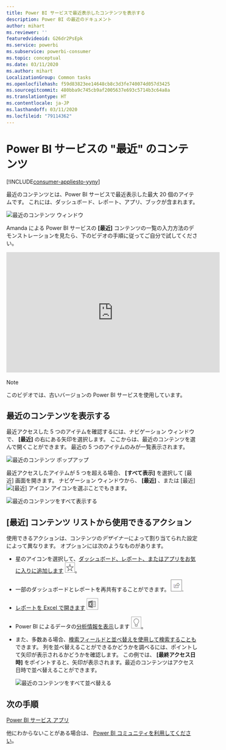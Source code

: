 ```yaml
---
title: Power BI サービスで最近表示したコンテンツを表示する
description: Power BI の最近のドキュメント
author: mihart
ms.reviewer: ''
featuredvideoid: G26dr2PsEpk
ms.service: powerbi
ms.subservice: powerbi-consumer
ms.topic: conceptual
ms.date: 03/11/2020
ms.author: mihart
LocalizationGroup: Common tasks
ms.openlocfilehash: f59d83823ee14648cb8c3d3fe740074d057d3425
ms.sourcegitcommit: 480bba9c745cb9af2005637e693c5714b3c64a8a
ms.translationtype: HT
ms.contentlocale: ja-JP
ms.lasthandoff: 03/11/2020
ms.locfileid: "79114362"
---
```

# <a name="recent-content-in-the-power-bi-service"></a>Power BI サービスの "**最近**" のコンテンツ

[!INCLUDE[consumer-appliesto-yyny](../includes/consumer-appliesto-yyny.md)]

最近のコンテンツとは、Power BI サービスで最近表示した最大 20 個のアイテムです。  これには、ダッシュボード、レポート、アプリ、ブックが含まれます。

![最近のコンテンツ ウィンドウ](./media/end-user-recent/power-bi-recent.png)

Amanda による Power BI サービスの **[最近]** コンテンツの一覧の入力方法のデモンストレーションを見たら、下のビデオの手順に従ってご自分で試してください。

<iframe width="560" height="315" src="https://www.youtube.com/embed/G26dr2PsEpk" frameborder="0" allowfullscreen></iframe>

> [!NOTE]
> このビデオでは、古いバージョンの Power BI サービスを使用しています。

## <a name="display-recent-content"></a>最近のコンテンツを表示する
最近アクセスした 5 つのアイテムを確認するには、ナビゲーション ウィンドウで、 **[最近]** の右にある矢印を選択します。  ここからは、最近のコンテンツを選んで開くことができます。 最近の 5 つのアイテムのみが一覧表示されます。

![最近のコンテンツ ポップアップ](./media/end-user-recent/power-bi-recent-flyout.png)

最近アクセスしたアイテムが 5 つを超える場合、 **[すべて表示]** を選択して [最近] 画面を開きます。 ナビゲーション ウィンドウから、 **[最近]** 、または [最近] ![[最近] アイコン](./media/end-user-recent/power-bi-icon.png) アイコンを選ぶことでもきます。

![最近のコンテンツをすべて表示する](./media/end-user-recent/power-bi-recent.png)

## <a name="actions-available-from-the-recent-content-list"></a>**[最近]** コンテンツ リストから使用できるアクション
使用できるアクションは、コンテンツの*デザイナー*によって割り当てられた設定によって異なります。 オプションには次のようなものがあります。
* 星のアイコンを選択して、[ダッシュボード、レポート、またはアプリをお気に入りに追加します](end-user-favorite.md) ![星のアイコン](./media/end-user-shared-with-me/power-bi-star-icon.png)。
* 一部のダッシュボードとレポートを再共有することができます。  ![共有アイコン](./media/end-user-shared-with-me/power-bi-share-icon-new.png).
* [レポートを Excel で開きます](end-user-export.md) ![Excel にエクスポート アイコン](./media/end-user-shared-with-me/power-bi-excel.png) 
* Power BI によるデータの[分析情報を表示](end-user-insights.md)します ![分析情報アイコン](./media/end-user-shared-with-me/power-bi-insights.png)。
* また、多数ある場合、[検索フィールドと並べ替えを使用して検索することも](end-user-search-sort.md)できます。 列を並べ替えることができるかどうかを調べるには、ポイントして矢印が表示されるかどうかを確認します。 この例では、 **[最終アクセス日時]** をポイントすると、矢印が表示されます。最近のコンテンツはアクセス日時で並べ替えることができます。 

    ![最近のコンテンツをすべて並べ替える](./media/end-user-recent/power-bi-recent-sort.png)


## <a name="next-steps"></a>次の手順
[Power BI サービス アプリ](end-user-apps.md)

他にわからないことがある場合は、 [Power BI コミュニティを利用してください](https://community.powerbi.com/)。


